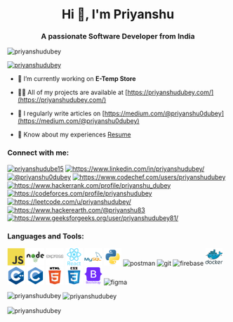 <h1 align="center">Hi 👋, I'm Priyanshu</h1>
<h3 align="center">A passionate Software Developer from India</h3>

<p align="left"> <img src="https://komarev.com/ghpvc/?username=priyanshudubey&label=Profile%20views&color=0e75b6&style=flat" alt="priyanshudubey" /> </p>

<p align="left"> <a href="https://github.com/ryo-ma/github-profile-trophy"><img src="https://github-profile-trophy.vercel.app/?username=priyanshudubey" alt="priyanshudubey" /></a> </p>

- 🔭 I’m currently working on **E-Temp Store**

- 👨‍💻 All of my projects are available at [https://priyanshudubey.com/](https://priyanshudubey.com/)

- 📝 I regularly write articles on [https://medium.com/@priyanshu0dubey](https://medium.com/@priyanshu0dubey)

- 📄 Know about my experiences <a href="https://drive.google.com/file/d/1F1E4ib7D01dPU0dWbMDVLc1WEO-36Y3_/view?usp=sharing">Resume </a> 

<h3 align="left">Connect with me:</h3>
<p align="left">
<a href="https://twitter.com/priyanshudube15" target="blank"><img align="center" src="https://raw.githubusercontent.com/rahuldkjain/github-profile-readme-generator/master/src/images/icons/Social/twitter.svg" alt="priyanshudube15" height="30" width="40" /></a>
<a href="https://linkedin.com/in/https://www.linkedin.com/in/priyanshudubey/" target="blank"><img align="center" src="https://raw.githubusercontent.com/rahuldkjain/github-profile-readme-generator/master/src/images/icons/Social/linked-in-alt.svg" alt="https://www.linkedin.com/in/priyanshudubey/" height="30" width="40" /></a>
<a href="https://medium.com/@priyanshu0dubey" target="blank"><img align="center" src="https://raw.githubusercontent.com/rahuldkjain/github-profile-readme-generator/master/src/images/icons/Social/medium.svg" alt="@priyanshu0dubey" height="30" width="40" /></a>
<a href="https://www.codechef.com/users/https://www.codechef.com/users/priyanshudubey" target="blank"><img align="center" src="https://cdn.jsdelivr.net/npm/simple-icons@3.1.0/icons/codechef.svg" alt="https://www.codechef.com/users/priyanshudubey" height="30" width="40" /></a>
<a href="https://www.hackerrank.com/https://www.hackerrank.com/profile/priyanshu_dubey" target="blank"><img align="center" src="https://raw.githubusercontent.com/rahuldkjain/github-profile-readme-generator/master/src/images/icons/Social/hackerrank.svg" alt="https://www.hackerrank.com/profile/priyanshu_dubey" height="30" width="40" /></a>
<a href="https://codeforces.com/profile/https://codeforces.com/profile/priyanshudubey" target="blank"><img align="center" src="https://raw.githubusercontent.com/rahuldkjain/github-profile-readme-generator/master/src/images/icons/Social/codeforces.svg" alt="https://codeforces.com/profile/priyanshudubey" height="30" width="40" /></a>
<a href="https://www.leetcode.com/https://leetcode.com/u/priyanshudubey/" target="blank"><img align="center" src="https://raw.githubusercontent.com/rahuldkjain/github-profile-readme-generator/master/src/images/icons/Social/leet-code.svg" alt="https://leetcode.com/u/priyanshudubey/" height="30" width="40" /></a>
<a href="https://www.hackerearth.com/https://www.hackerearth.com/@priyanshu83" target="blank"><img align="center" src="https://raw.githubusercontent.com/rahuldkjain/github-profile-readme-generator/master/src/images/icons/Social/hackerearth.svg" alt="https://www.hackerearth.com/@priyanshu83" height="30" width="40" /></a>
<a href="https://auth.geeksforgeeks.org/user/https://www.geeksforgeeks.org/user/priyanshudubey81/" target="blank"><img align="center" src="https://raw.githubusercontent.com/rahuldkjain/github-profile-readme-generator/master/src/images/icons/Social/geeks-for-geeks.svg" alt="https://www.geeksforgeeks.org/user/priyanshudubey81/" height="30" width="40" /></a>
</p>

<h3 align="left">Languages and Tools:</h3>
<p align="left"> <img src="https://raw.githubusercontent.com/devicons/devicon/master/icons/javascript/javascript-original.svg" alt="javascript" width="40" height="40"/> <img src="https://raw.githubusercontent.com/devicons/devicon/master/icons/nodejs/nodejs-original-wordmark.svg" alt="nodejs" width="40" height="40"/> <img src="https://raw.githubusercontent.com/devicons/devicon/master/icons/express/express-original-wordmark.svg" alt="express" width="40" height="40"/> <img src="https://raw.githubusercontent.com/devicons/devicon/master/icons/react/react-original-wordmark.svg" alt="react" width="40" height="40"/> <img src="https://raw.githubusercontent.com/devicons/devicon/master/icons/mysql/mysql-original-wordmark.svg" alt="mysql" width="40" height="40"/> <img src="https://raw.githubusercontent.com/devicons/devicon/master/icons/python/python-original.svg" alt="python" width="40" height="40"/> <img src="https://www.vectorlogo.zone/logos/getpostman/getpostman-icon.svg" alt="postman" width="40" height="40"/> <img src="https://www.vectorlogo.zone/logos/git-scm/git-scm-icon.svg" alt="git" width="40" height="40"/> <img src="https://www.vectorlogo.zone/logos/firebase/firebase-icon.svg" alt="firebase" width="40" height="40"/> <img src="https://raw.githubusercontent.com/devicons/devicon/master/icons/docker/docker-original-wordmark.svg" alt="docker" width="40" height="40"/> <img src="https://raw.githubusercontent.com/devicons/devicon/master/icons/cplusplus/cplusplus-original.svg" alt="cplusplus" width="40" height="40"/> <img src="https://raw.githubusercontent.com/devicons/devicon/master/icons/c/c-original.svg" alt="c" width="40" height="40"/> <img src="https://raw.githubusercontent.com/devicons/devicon/master/icons/html5/html5-original-wordmark.svg" alt="html5" width="40" height="40"/> <img src="https://raw.githubusercontent.com/devicons/devicon/master/icons/css3/css3-original-wordmark.svg" alt="css3" width="40" height="40"/> <img src="https://raw.githubusercontent.com/devicons/devicon/master/icons/bootstrap/bootstrap-plain-wordmark.svg" alt="bootstrap" width="40" height="40"/> <img src="https://www.vectorlogo.zone/logos/figma/figma-icon.svg" alt="figma" width="40" height="40"/> </p></p>


<p><img align="left" src="https://github-readme-stats.vercel.app/api/top-langs?username=priyanshudubey&show_icons=true&locale=en&layout=compact" alt="priyanshudubey" /></p>

<p>&nbsp;<img align="center" src="https://github-readme-stats.vercel.app/api?username=priyanshudubey&show_icons=true&locale=en" alt="priyanshudubey" /></p>

<p><img align="center" src="https://github-readme-streak-stats.herokuapp.com/?user=priyanshudubey&" alt="priyanshudubey" /></p>
